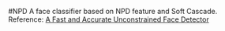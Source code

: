 #NPD
A face classifier based on NPD feature and Soft Cascade.<br>
Reference:
[A Fast and Accurate Unconstrained Face Detector](https://pdfs.semanticscholar.org/dd29/f75c854b3175b958de72e6f0b11474c6cc1b.pdf)
